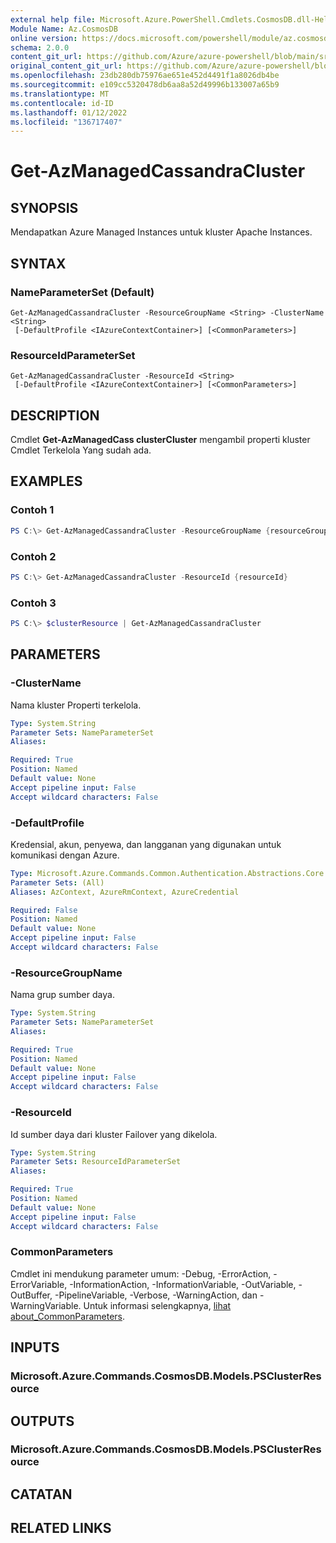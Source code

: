 ```yaml
---
external help file: Microsoft.Azure.PowerShell.Cmdlets.CosmosDB.dll-Help.xml
Module Name: Az.CosmosDB
online version: https://docs.microsoft.com/powershell/module/az.cosmosdb/get-azmanagedcassandracluster
schema: 2.0.0
content_git_url: https://github.com/Azure/azure-powershell/blob/main/src/CosmosDB/CosmosDB/help/Get-AzManagedCassandraCluster.md
original_content_git_url: https://github.com/Azure/azure-powershell/blob/main/src/CosmosDB/CosmosDB/help/Get-AzManagedCassandraCluster.md
ms.openlocfilehash: 23db280db75976ae651e452d4491f1a8026db4be
ms.sourcegitcommit: e109cc5320478db6aa8a52d49996b133007a65b9
ms.translationtype: MT
ms.contentlocale: id-ID
ms.lasthandoff: 01/12/2022
ms.locfileid: "136717407"
---
```

# Get-AzManagedCassandraCluster

## SYNOPSIS
Mendapatkan Azure Managed Instances untuk kluster Apache Instances.

## SYNTAX

### NameParameterSet (Default)
```
Get-AzManagedCassandraCluster -ResourceGroupName <String> -ClusterName <String>
 [-DefaultProfile <IAzureContextContainer>] [<CommonParameters>]
```

### ResourceIdParameterSet
```
Get-AzManagedCassandraCluster -ResourceId <String>
 [-DefaultProfile <IAzureContextContainer>] [<CommonParameters>]
```

## DESCRIPTION
Cmdlet **Get-AzManagedCass clusterCluster** mengambil properti kluster Cmdlet Terkelola Yang sudah ada.

## EXAMPLES

### Contoh 1
```powershell
PS C:\> Get-AzManagedCassandraCluster -ResourceGroupName {resourceGroupName} -ClusterName {clusterName}
```

### Contoh 2
```powershell
PS C:\> Get-AzManagedCassandraCluster -ResourceId {resourceId}
```

### Contoh 3
```powershell
PS C:\> $clusterResource | Get-AzManagedCassandraCluster
```

## PARAMETERS

### -ClusterName
Nama kluster Properti terkelola.

```yaml
Type: System.String
Parameter Sets: NameParameterSet
Aliases:

Required: True
Position: Named
Default value: None
Accept pipeline input: False
Accept wildcard characters: False
```

### -DefaultProfile
Kredensial, akun, penyewa, dan langganan yang digunakan untuk komunikasi dengan Azure.

```yaml
Type: Microsoft.Azure.Commands.Common.Authentication.Abstractions.Core.IAzureContextContainer
Parameter Sets: (All)
Aliases: AzContext, AzureRmContext, AzureCredential

Required: False
Position: Named
Default value: None
Accept pipeline input: False
Accept wildcard characters: False
```

### -ResourceGroupName
Nama grup sumber daya.

```yaml
Type: System.String
Parameter Sets: NameParameterSet
Aliases:

Required: True
Position: Named
Default value: None
Accept pipeline input: False
Accept wildcard characters: False
```

### -ResourceId
Id sumber daya dari kluster Failover yang dikelola.

```yaml
Type: System.String
Parameter Sets: ResourceIdParameterSet
Aliases:

Required: True
Position: Named
Default value: None
Accept pipeline input: False
Accept wildcard characters: False
```

### CommonParameters
Cmdlet ini mendukung parameter umum: -Debug, -ErrorAction, -ErrorVariable, -InformationAction, -InformationVariable, -OutVariable, -OutBuffer, -PipelineVariable, -Verbose, -WarningAction, dan -WarningVariable. Untuk informasi selengkapnya, [lihat about_CommonParameters](http://go.microsoft.com/fwlink/?LinkID=113216).

## INPUTS

### Microsoft.Azure.Commands.CosmosDB.Models.PSClusterResource

## OUTPUTS

### Microsoft.Azure.Commands.CosmosDB.Models.PSClusterResource

## CATATAN

## RELATED LINKS
